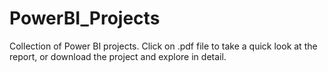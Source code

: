 # PowerBI_Projects
Collection of Power BI projects. Click on .pdf file to take a quick look at the report, or download the project and explore in detail.
